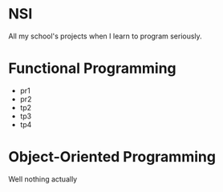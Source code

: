 # NSI
All my school's projects when I learn to program seriously.

# Functional Programming

- pr1
- pr2
- tp2
- tp3
- tp4

# Object-Oriented Programming

Well nothing actually
